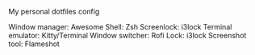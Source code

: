 My personal dotfiles config

Window manager: Awesome
Shell: Zsh
Screenlock: i3lock
Terminal emulator: Kitty/Terminal
Window switcher: Rofi
Lock: i3lock
Screenshot tool: Flameshot
